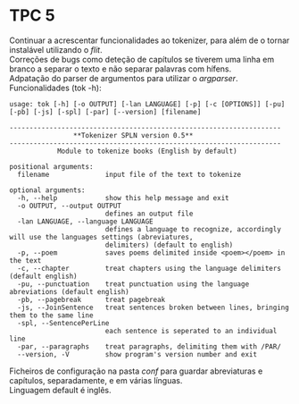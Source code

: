 # **TPC 5**

Continuar a acrescentar funcionalidades ao tokenizer, para além de o tornar instalável utilizando o *flit*.  
Correções de bugs como deteção de capítulos se tiverem uma linha em branco a separar o texto e não separar palavras com hífens.  
Adpatação do parser de argumentos para utilizar o *argparser*.  
Funcionalidades (tok -h):  

    usage: tok [-h] [-o OUTPUT] [-lan LANGUAGE] [-p] [-c [OPTIONS]] [-pu] [-pb] [-js] [-spl] [-par] [--version] [filename]

    --------------------------------------------------------------------
                    **Tokenizer SPLN version 0.5**
    --------------------------------------------------------------------
                Module to tokenize books (English by default)

    positional arguments:
      filename              input file of the text to tokenize

    optional arguments:
      -h, --help            show this help message and exit
      -o OUTPUT, --output OUTPUT
                            defines an output file
      -lan LANGUAGE, --language LANGUAGE
                            defines a language to recognize, accordingly will use the languages settings (abreviatures,
                            delimiters) (default to english)
      -p, --poem            saves poems delimited inside <poem></poem> in the text
      -c, --chapter         treat chapters using the language delimiters (default english)
      -pu, --punctuation    treat punctuation using the language abreviations (default english)
      -pb, --pagebreak      treat pagebreak
      -js, --JoinSentence   treat sentences broken between lines, bringing them to the same line
      -spl, --SentencePerLine
                            each sentence is seperated to an individual line
      -par, --paragraphs    treat paragraphs, delimiting them with /PAR/
      --version, -V         show program's version number and exit

Ficheiros de configuração na pasta *conf* para guardar abreviaturas e capítulos, separadamente, e em várias línguas.  
Linguagem default é inglês.